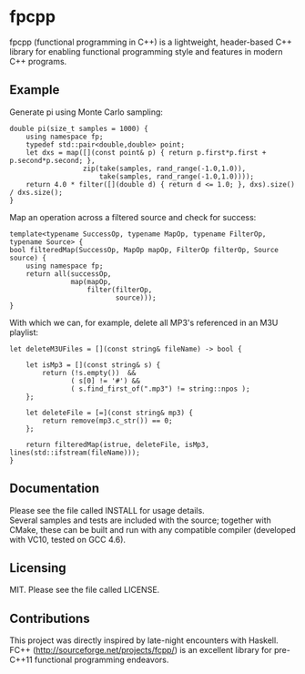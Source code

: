 fpcpp
===========================

fpcpp (functional programming in C++) is a lightweight, header-based C++ library for enabling functional programming style and features
in modern C++ programs.


Example
-------------

Generate pi using Monte Carlo sampling:

    double pi(size_t samples = 1000) {
        using namespace fp;
        typedef std::pair<double,double> point;
        let dxs = map([](const point& p) { return p.first*p.first + p.second*p.second; },
                      zip(take(samples, rand_range(-1.0,1.0)),
                          take(samples, rand_range(-1.0,1.0))));
        return 4.0 * filter([](double d) { return d <= 1.0; }, dxs).size() / dxs.size();
    }

Map an operation across a filtered source and check for success: 

    template<typename SuccessOp, typename MapOp, typename FilterOp, typename Source> {
    bool filteredMap(SuccessOp, MapOp mapOp, FilterOp filterOp, Source source) { 
        using namespace fp;
        return all(successOp,
                   map(mapOp,
                       filter(filterOp,
                              source)));
    }

With which we can, for example, delete all MP3's referenced in an M3U playlist:

    let deleteM3UFiles = [](const string& fileName) -> bool {
        
        let isMp3 = [](const string& s) { 
            return (!s.empty())  && 
                   ( s[0] != '#') &&
                   ( s.find_first_of(".mp3") != string::npos );
        };
      
        let deleteFile = [=](const string& mp3) {
            return remove(mp3.c_str()) == 0; 
        };
      
        return filteredMap(istrue, deleteFile, isMp3, lines(std::ifstream(fileName)));                                   
    }

Documentation
-------------

Please see the file called INSTALL for usage details.  
Several samples and tests are included with the source; together with CMake, these can be built and run 
with any compatible compiler (developed with VC10, tested on GCC 4.6).  

Licensing
---------

MIT.
Please see the file called LICENSE.

Contributions
-------------

This project was directly inspired by late-night encounters with Haskell.  FC++ (http://sourceforge.net/projects/fcpp/) 
is an excellent library for pre-C++11 functional programming endeavors. 